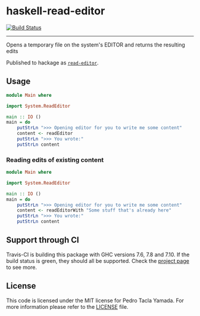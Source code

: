 haskell-read-editor
===================
[![Build Status](https://travis-ci.org/yamadapc/haskell-read-editor.svg?branch=master)](https://travis-ci.org/yamadapc/haskell-read-editor)
- - -
Opens a temporary file on the system's EDITOR and returns the resulting edits

Published to hackage as [`read-editor`](https://hackage.haskell.org/package/read-editor).

## Usage
```haskell
module Main where

import System.ReadEditor

main :: IO ()
main = do
    putStrLn ">>> Opening editor for you to write me some content"
    content <- readEditor
    putStrLn ">>> You wrote:"
    putStrLn content
```

### Reading edits of existing content
```haskell
module Main where

import System.ReadEditor

main :: IO ()
main = do
    putStrLn ">>> Opening editor for you to write me some content"
    content <- readEditorWith "Some stuff that's already here"
    putStrLn ">>> You wrote:"
    putStrLn content
```

## Support through CI
Travis-CI is building this package with GHC versions 7.6, 7.8 and 7.10. If the
build status is green, they should all be supported. Check the [project page](https://travis-ci.org/yamadapc/haskell-read-editor)
to see more.

## License
This code is licensed under the MIT license for Pedro Tacla Yamada. For more
information please refer to the [LICENSE](/LICENSE) file.
